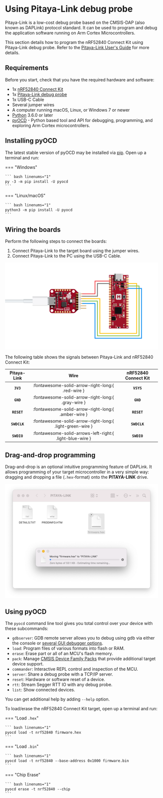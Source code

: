 # Using Pitaya-Link debug probe

Pitaya-Link is a low-cost debug probe based on the CMSIS-DAP (also known as DAPLink) protocol standard. It can be used to program and debug the application software running on Arm Cortex Microcontrollers.

This section details how to program the nRF52840 Connect Kit using Pitaya-Link debug probe. Refer to the [Pitaya-Link User's Guide](https://wiki.makerdiary.com/pitaya-link/) for more details.

## Requirements

Before you start, check that you have the required hardware and software:

- 1x [nRF52840 Connect Kit](https://makerdiary.com/products/nrf52840-connectkit)
- 1x [Pitaya-Link debug probe](https://makerdiary.com/products/pitaya-link)
- 1x USB-C Cable
- Several jumper wires
- A computer running macOS, Linux, or Windows 7 or newer
- [Python](https://www.python.org/downloads/) 3.6.0 or later
- [pyOCD](https://github.com/pyocd/pyOCD) - Python based tool and API for debugging, programming, and exploring Arm Cortex microcontrollers.

## Installing pyOCD

The latest stable version of pyOCD may be installed via [pip](https://pip.pypa.io/en/stable/index.html). Open up a terminal and run:

=== "Windows"

    ``` bash linenums="1"
    py -3 -m pip install -U pyocd
    ```

=== "Linux/macOS"

    ``` bash linenums="1"
    python3 -m pip install -U pyocd
    ```

## Wiring the boards

Perform the following steps to connect the boards:

1. Connect Pitaya-Link to the target board using the jumper wires.
2. Connect Pitaya-Link to the PC using the USB-C Cable.

![](../assets/images/pitayalink_wiring_boards.png)

The following table shows the signals between Pitaya-Link and nRF52840 Connect Kit:

| Pitaya-Link  | Wire                                                      | nRF52840 Connect Kit |
|:------------:|:---------------------------------------------------------:|:--------------------:|
| __`3V3`__    | :fontawesome-solid-arrow-right-long:{ .red-wire }         | __`VSYS`__           |
| __`GND`__    | :fontawesome-solid-arrow-right-long:{ .gray-wire }        | __`GND`__            |
| __`RESET`__  | :fontawesome-solid-arrow-right-long:{ .amber-wire }       | __`RESET`__          |
| __`SWDCLK`__ | :fontawesome-solid-arrow-right-long:{ .light-green-wire } | __`SWDCLK`__         |
| __`SWDIO`__  | :fontawesome-solid-arrows-left-right:{ .light-blue-wire } | __`SWDIO`__          |

## Drag-and-drop programming

Drag-and-drop is an optional intuitive programming feature of DAPLink. It allows programming of your target microcontroller in a very simple way: dragging and dropping a file (`.hex`-format) onto the __PITAYA-LINK__ drive.

![](../assets/images/pitayalink_drag_n_drop.png)

## Using pyOCD

The `pyocd` command line tool gives you total control over your device with these subcommands:

- `gdbserver`: GDB remote server allows you to debug using gdb via either the console or [several GUI debugger options](https://pyocd.io/docs/gdb_setup).
- `load`: Program files of various formats into flash or RAM.
- `erase`: Erase part or all of an MCU's flash memory.
- `pack`: Manage [CMSIS Device Family Packs](https://open-cmsis-pack.github.io/Open-CMSIS-Pack-Spec/main/html/index.html) that provide additional target device support.
- `commander`: Interactive REPL control and inspection of the MCU.
- `server`: Share a debug probe with a TCP/IP server.
- `reset`: Hardware or software reset of a device.
- `rtt`: Stream Segger RTT IO with any debug probe.
- `list`: Show connected devices.

You can get additional help by adding `--help` option.

To load/erase the nRF52840 Connect Kit target, open up a terminal and run:

=== "Load `.hex`"

    ``` bash linenums="1"
    pyocd load -t nrf52840 firmware.hex
    ```

=== "Load `.bin`"

    ``` bash linenums="1"
    pyocd load -t nrf52840 --base-address 0x1000 firmware.bin
    ```

=== "Chip Erase"

    ``` bash linenums="1"
    pyocd erase -t nrf52840 --chip
    ```
